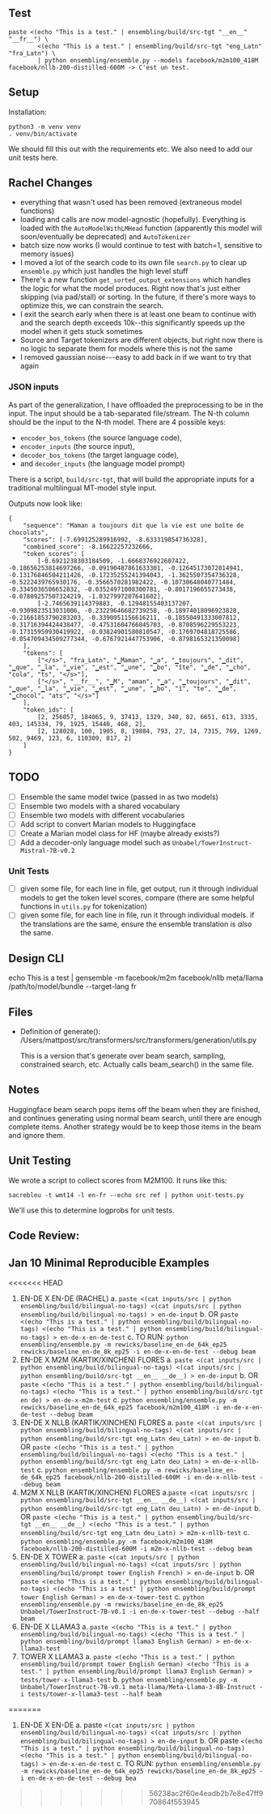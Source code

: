 

## Test

    paste <(echo "This is a test." | ensembling/build/src-tgt "__en__" "__fr__") \
            <(echo "This is a test." | ensembling/build/src-tgt "eng_Latn" "fra_Latn") \
            | python ensembling/ensemble.py --models facebook/m2m100_418M facebook/nllb-200-distilled-600M -> C'est un test.

## Setup

Installation:

    python3 -m venv venv
    . venv/bin/activate
    
We should fill this out with the requirements etc. We also need to add our unit tests here.

## Rachel Changes

- everything that wasn't used has been removed (extraneous model functions)
- loading and calls are now model-agnostic (hopefully). Everything is loaded with the `AutoModelWithLMHead` function (apparently this model will soon/eventually be deprecated) and `AutoTokenizer`
- batch size now works (I would continue to test with batch=1, sensitive to memory issues)
- I moved a lot of the search code to its own file `search.py` to clear up `ensemble.py` which just handles the high level stuff
- There's a new function `get_sorted_output_extensions` which handles the logic for what the model produces. Right now that's just either skipping (via pad/stall) or sorting. In the future, if there's more ways to optimize this, we can constrain the search.
- I exit the search early when there is at least one beam to continue with and the search depth exceeds 10k--this significantly speeds up the model when it gets stuck sometimes
- Source and Target tokenizers are different objects, but right now there is no logic to separate them for models where this is not the same
- I removed gaussian noise---easy to add back in if we want to try that again

### JSON inputs

As part of the generalization, I have offloaded the preprocessing to be in the input. The input should be a tab-separated file/stream. The N-th column should be the input to the N-th model. There are 4 possible keys: 

- `encoder_bos_tokens` (the source language code),
- `encoder_inputs` (the source input),
- `decoder_bos_tokens` (the target language code),
- and `decoder_inputs` (the language model prompt)

There is a script, `build/src-tgt`, that will build the appropriate inputs for a traditional multilingual MT-model style input. 

Outputs now look like:

```
{
    "sequence": "Maman a toujours dit que la vie est une boîte de chocolats", 
    "scores": [-7.699125289916992, -8.633319854736328], 
    "combined_score": -8.16622257232666, 
    "token_scores": [
        [-0.6921238303184509, -1.6668376922607422, -0.18656253814697266, -0.09190487861633301, -0.12645173072814941, -0.13176846504211426, -0.17235255241394043, -1.3625507354736328, -0.5222439765930176, -0.3566570281982422, -0.10730648040771484, -0.3345036506652832, -0.03524971008300781, -0.8017196655273438, -0.07809257507324219, -1.0327997207641602], 
        [-2.7465639114379883, -0.12948155403137207, -0.9309823513031006, -0.23229646682739258, -0.18974018096923828, -0.21661853790283203, -0.3390951156616211, -0.18550491333007812, -0.31716394424438477, -0.47531604766845703, -0.8708596229553223, -0.17315959930419922, -0.03824901580810547, -0.1769704818725586, -0.054709434509277344, -0.6767921447753906, -0.8798165321350098]
    ], 
    "tokens": [
        ["</s>", "fra_Latn", "▁Maman", "▁a", "▁toujours", "▁dit", "▁que", "▁la", "▁vie", "▁est", "▁une", "▁bo", "îte", "▁de", "▁cho", "cola", "ts", "</s>"],
        ["</s>", "__fr__", "▁M", "aman", "▁a", "▁toujours", "▁dit", "▁que", "▁la", "▁vie", "▁est", "▁une", "▁bo", "î", "te", "▁de", "▁chocol", "ats", "</s>"]
    ],
    "token_ids": [
        [2, 256057, 184065, 9, 37413, 1329, 340, 82, 6651, 613, 3335, 403, 145334, 79, 1925, 15440, 468, 2],
        [2, 128028, 100, 1905, 8, 19884, 793, 27, 14, 7315, 769, 1269, 502, 9469, 123, 6, 110309, 817, 2]
    ]
}

```

## TODO
- [ ] Ensemble the same model twice (passed in as two models)
- [ ] Ensemble two models with a shared vocabulary
- [ ] Ensemble two models with different vocabularies
- [ ] Add script to convert Marian models to Huggingface
- [ ] Create a Marian model class for HF (maybe already exists?)
- [ ] Add a decoder-only language model such as `Unbabel/TowerInstruct-Mistral-7B-v0.2`

### Unit Tests
- [ ] given some file, for each line in file, get output, run it through individual models to get the token level scores, compare (there are some helpful functions in `utils.py` for tokenization)
- [ ] given some file, for each line in file, run it through individual models. if the translations are the same, ensure the ensemble translation is *also* the same.

## Design CLI

echo This is a test | gensemble -m facebook/m2m facebook/nllb meta/llama /path/to/model/bundle --target-lang fr


## Files

- Definition of generate(): /Users/mattpost/src/transformers/src/transformers/generation/utils.py

  This is a version that's generate over beam search, sampling, constrained search, etc.
  Actually calls beam_search() in the same file.
        

## Notes

Huggingface beam search pops items off the beam when they are finished, and continues generating using normal beam search, until there are enough complete items. Another strategy would be to keep those items in the beam and ignore them.

## Unit Testing

We wrote a script to collect scores from M2M100. It runs like this:

```
sacrebleu -t wmt14 -l en-fr --echo src ref | python unit-tests.py
```

We'll use this to determine logprobs for unit tests.

## Code Review:


## Jan 10 Minimal Reproducible Examples

<<<<<<< HEAD
1. EN-DE X EN-DE (RACHEL)
    a. `paste <(cat inputs/src | python ensembling/build/bilingual-no-tags) <(cat inputs/src | python ensembling/build/bilingual-no-tags) > en-de-input`
    b. OR `paste <(echo "This is a test." | python ensembling/build/bilingual-no-tags) <(echo "This is a test." | python ensembling/build/bilingual-no-tags) > en-de-x-en-de-test`
    c. TO RUN: `python ensembling/ensemble.py -m rewicks/baseline_en-de_64k_ep25 rewicks/baseline_en-de_8k_ep25 -i en-de-x-en-de-test --debug beam`
2. EN-DE X M2M (KARTIK/XINCHEN) FLORES
    a. `paste <(cat inputs/src | python ensembling/build/bilingual-no-tags) <(cat inputs/src | python ensembling/build/src-tgt __en__ __de__) > en-de-input`
    b. OR `paste <(echo "This is a test." | python ensembling/build/bilingual-no-tags) <(echo "This is a test." | python ensembling/build/src-tgt en de) > en-de-x-m2m-test`
    c. `python ensembling/ensemble.py -m rewicks/baseline_en-de_64k_ep25 facebook/m2m100_418M -i en-de-x-en-de-test --debug beam`
3. EN-DE X NLLB (KARTIK/XINCHEN) FLORES
    a. `paste <(cat inputs/src | python ensembling/build/bilingual-no-tags) <(cat inputs/src | python ensembling/build/src-tgt eng_Latn deu_Latn) > en-de-input`
    b. OR `paste <(echo "This is a test." | python ensembling/build/bilingual-no-tags) <(echo "This is a test." | python ensembling/build/src-tgt eng_Latn deu_Latn) > en-de-x-nllb-test`
    c. `python ensembling/ensemble.py -m rewicks/baseline_en-de_64k_ep25 facebook/nllb-200-distilled-600M -i en-de-x-nllb-test --debug beam`
4. M2M X NLLB (KARTIK/XINCHEN) FLORES
    a.`paste <(cat inputs/src | python ensembling/build/src-tgt __en__ __de__) <(cat inputs/src | python ensembling/build/src-tgt eng_Latn deu_Latn) > en-de-input`
    b. OR `paste <(echo "This is a test." | python ensembling/build/src-tgt __en__ __de__) <(echo "This is a test." | python ensembling/build/src-tgt eng_Latn deu_Latn) > m2m-x-nllb-test`
    c. `python ensembling/ensemble.py -m facebook/m2m100_418M facebook/nllb-200-distilled-600M -i m2m-x-nllb-test --debug beam`
5. EN-DE X TOWER
    a. `paste <(cat inputs/src | python ensembling/build/bilingual-no-tags) <(cat inputs/src | python ensembling/build/prompt tower English French) > en-de-input`
    b. OR `paste <(echo "This is a test." | python ensembling/build/bilingual-no-tags) <(echo "This is a test" | python ensembling/build/prompt tower English German) > en-de-x-tower-test`
    c. `python ensembling/ensemble.py -m rewicks/baseline_en-de_8k_ep25 Unbabel/TowerInstruct-7B-v0.1 -i en-de-x-tower-test --debug --half beam`
6. EN-DE X LLAMA3
    a. `paste <(echo "This is a test." | python ensembling/build/bilingual-no-tags) <(echo "This is a test." | python ensembling/build/prompt llama3 English German) > en-de-x-llama3-test`
7. TOWER X LLAMA3
    a. `paste <(echo "This is a test." | python ensembling/build/prompt tower English German) <(echo "This is a test." | python ensembling/build/prompt llama3 English German) > tests/tower-x-llama3-test`
    b. `python ensembling/ensemble.py -m Unbabel/TowerInstruct-7B-v0.1 meta-llama/Meta-Llama-3-8B-Instruct -i tests/tower-x-llama3-test --half beam`

=======
1. EN-DE X EN-DE
    a. paste `<(cat inputs/src | python ensembling/build/bilingual-no-tags) <(cat inputs/src | python ensembling/build/bilingual-no-tags) > en-de-input`
    b. OR paste `<(echo "This is a test." | python ensembling/build/bilingual-no-tags) <(echo "This is a test." | python ensembling/build/bilingual-no-tags) > en-de-x-en-de-test`
    c. TO RUN: `python ensembling/ensemble.py -m rewicks/baseline_en-de_64k_ep25 rewicks/baseline_en-de_8k_ep25 -i en-de-x-en-de-test --debug bea`
>>>>>>> 56238ac2f60e4eadb2b7e8e47ff970864f553945

